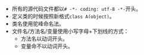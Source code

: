 - 所有的源代码文件都以`# -*- coding: utf-8 -*-`开头。
- 定义类的时候按照新格式`class A(object)`。
- 类名使用驼峰命名法。
- 文件名/方法名/变量使用小写字母+下划线的方式：
  - 方法名以动词开头。
  - 变量命不以动词开头。
